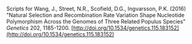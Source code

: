 Scripts for Wang, J., Street, N.R., Scofield, D.G., Ingvarsson, P.K. (2016) "Natural Selection and Recombination Rate Variation Shape Nucleotide Polymorphism Across the Genomes of Three Related Populus Species" *Genetics* 202, 1185-1200. [http://doi.org/10.1534/genetics.115.183152](http://doi.org/10.1534/genetics.115.183152)
